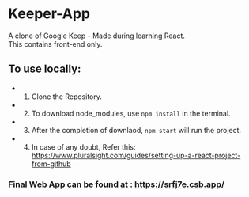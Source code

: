 # Keeper-App
A clone of Google Keep - Made during learning React.  
This contains front-end only.


## To use locally:
  - 1. Clone the Repository.
  - 2. To download node_modules, use ```npm install``` in the terminal.
  - 3. After the completion of downlaod, ```npm start``` will run the project. 
  - 4. In case of any doubt, Refer this: https://www.pluralsight.com/guides/setting-up-a-react-project-from-github 


### Final Web App can be found at : https://srfj7e.csb.app/
